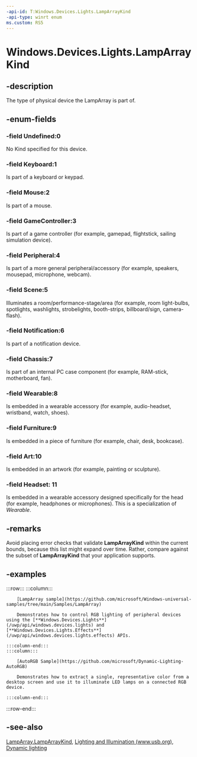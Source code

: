 ```yaml
---
-api-id: T:Windows.Devices.Lights.LampArrayKind
-api-type: winrt enum
ms.custom: RS5
---
```


<!-- Enumeration syntax.
public enum LampArrayKind : int 
-->

# Windows.Devices.Lights.LampArrayKind

## -description

The type of physical device the LampArray is part of.

## -enum-fields

### -field Undefined:0

No Kind specified for this device.

### -field Keyboard:1

Is part of a keyboard or keypad.

### -field Mouse:2

Is part of a mouse.

### -field GameController:3

Is part of a game controller (for example, gamepad, flightstick, sailing simulation device).

### -field Peripheral:4

Is part of a more general peripheral/accessory (for example, speakers, mousepad, microphone, webcam).

### -field Scene:5

Illuminates a room/performance-stage/area (for example, room light-bulbs, spotlights, washlights, strobelights, booth-strips, billboard/sign, camera-flash).

### -field Notification:6

Is part of a notification device.

### -field Chassis:7

Is part of an internal PC case component (for example, RAM-stick, motherboard, fan).

### -field Wearable:8

Is embedded in a wearable accessory (for example, audio-headset, wristband, watch, shoes).

### -field Furniture:9

Is embedded in a piece of furniture (for example, chair, desk, bookcase).

### -field Art:10

Is embedded in an artwork (for example, painting or sculpture).

### -field Headset: 11

Is embedded in a wearable accessory designed specifically for the head (for example, headphones or microphones). This is a specialization of *Wearable*.

## -remarks

Avoid placing error checks that validate **LampArrayKind** within the current bounds, because this list might expand over time. Rather, compare against the subset of **LampArrayKind** that your application supports.

## -examples

:::row:::
    :::column:::

        [LampArray sample](https://github.com/microsoft/Windows-universal-samples/tree/main/Samples/LampArray)
        
        Demonstrates how to control RGB lighting of peripheral devices using the [**Windows.Devices.Lights**](/uwp/api/windows.devices.lights) and [**Windows.Devices.Lights.Effects**](/uwp/api/windows.devices.lights.effects) APIs.

    :::column-end:::
    :::column:::

        [AutoRGB Sample](https://github.com/microsoft/Dynamic-Lighting-AutoRGB)
        
        Demonstrates how to extract a single, representative color from a desktop screen and use it to illuminate LED lamps on a connected RGB device.
            
    :::column-end:::
:::row-end:::

## -see-also

[LampArray.LampArrayKind](lamparray_lamparraykind.md), [Lighting and Illumination (www.usb.org)](https://www.usb.org/sites/default/files/hutrr84_-_lighting_and_illumination_page.pdf), [Dynamic lighting](/windows/uwp/devices-sensors/lighting-dynamic-lamparray)
